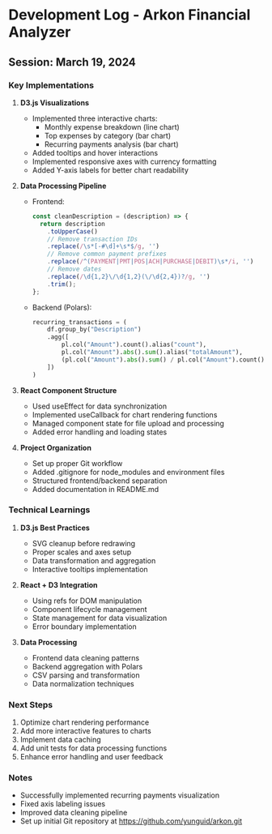 # Development Log - Arkon Financial Analyzer

## Session: March 19, 2024

### Key Implementations

1. **D3.js Visualizations**
   - Implemented three interactive charts:
     - Monthly expense breakdown (line chart)
     - Top expenses by category (bar chart)
     - Recurring payments analysis (bar chart)
   - Added tooltips and hover interactions
   - Implemented responsive axes with currency formatting
   - Added Y-axis labels for better chart readability

2. **Data Processing Pipeline**
   - Frontend:
     ```javascript
     const cleanDescription = (description) => {
       return description
         .toUpperCase()
         // Remove transaction IDs
         .replace(/\s*[-#\d]+\s*$/g, '')
         // Remove common payment prefixes
         .replace(/^(PAYMENT|PMT|POS|ACH|PURCHASE|DEBIT)\s*/i, '')
         // Remove dates
         .replace(/\d{1,2}\/\d{1,2}(\/\d{2,4})?/g, '')
         .trim();
     };
     ```
   - Backend (Polars):
     ```python
     recurring_transactions = (
         df.group_by("Description")
         .agg([
             pl.col("Amount").count().alias("count"),
             pl.col("Amount").abs().sum().alias("totalAmount"),
             (pl.col("Amount").abs().sum() / pl.col("Amount").count()).alias("averageAmount")
         ])
     )
     ```

3. **React Component Structure**
   - Used useEffect for data synchronization
   - Implemented useCallback for chart rendering functions
   - Managed component state for file upload and processing
   - Added error handling and loading states

4. **Project Organization**
   - Set up proper Git workflow
   - Added .gitignore for node_modules and environment files
   - Structured frontend/backend separation
   - Added documentation in README.md

### Technical Learnings

1. **D3.js Best Practices**
   - SVG cleanup before redrawing
   - Proper scales and axes setup
   - Data transformation and aggregation
   - Interactive tooltips implementation

2. **React + D3 Integration**
   - Using refs for DOM manipulation
   - Component lifecycle management
   - State management for data visualization
   - Error boundary implementation

3. **Data Processing**
   - Frontend data cleaning patterns
   - Backend aggregation with Polars
   - CSV parsing and transformation
   - Data normalization techniques

### Next Steps

1. Optimize chart rendering performance
2. Add more interactive features to charts
3. Implement data caching
4. Add unit tests for data processing functions
5. Enhance error handling and user feedback

### Notes
- Successfully implemented recurring payments visualization
- Fixed axis labeling issues
- Improved data cleaning pipeline
- Set up initial Git repository at https://github.com/yunguid/arkon.git 